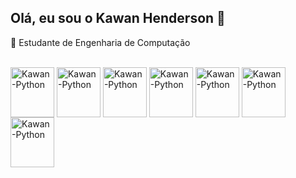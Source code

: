 ## Olá, eu sou o Kawan Henderson 👋

🔭 Estudante de Engenharia de Computação

<div style="display: inline_block"><br>
  <img align="center" alt="Kawan-Python" height="80" width="70" src="https://cdn.jsdelivr.net/gh/devicons/devicon@latest/icons/python/python-original.svg">
  <img align="center" alt="Kawan-Python" height="80" width="70" src="https://cdn.jsdelivr.net/gh/devicons/devicon@latest/icons/html5/html5-original.svg">
  <img align="center" alt="Kawan-Python" height="80" width="70" src="https://cdn.jsdelivr.net/gh/devicons/devicon@latest/icons/css3/css3-original.svg">
  <img align="center" alt="Kawan-Python" height="80" width="70" src="https://cdn.jsdelivr.net/gh/devicons/devicon@latest/icons/figma/figma-original.svg">
  <img align="center" alt="Kawan-Python" height="80" width="70" src="https://cdn.jsdelivr.net/gh/devicons/devicon@latest/icons/javascript/javascript-original.svg">
  <img align="center" alt="Kawan-Python" height="80" width="70" src="https://cdn.jsdelivr.net/gh/devicons/devicon@latest/icons/git/git-original.svg">
  <img align="center" alt="Kawan-Python" height="80" width="70" src="https://cdn.jsdelivr.net/gh/devicons/devicon@latest/icons/github/github-original-wordmark.svg">
          
